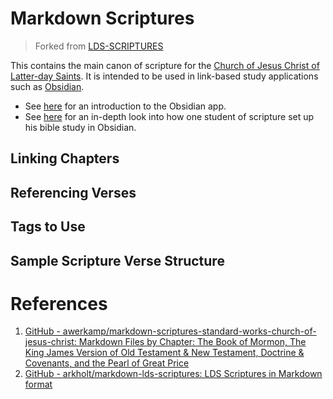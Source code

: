 # Markdown Scriptures

> Forked from [LDS-SCRIPTURES](https://github.com/michael-huber2772/LDS-SCRIPTURES)

This contains the main canon of scripture for the [Church of Jesus Christ of Latter-day Saints](https://www.churchofjesuschrist.org/). It is intended to be used in link-based study applications such as [Obsidian](https://obsidian.md/).

- See [here](https://www.youtube.com/watch?v=QgbLb6QCK88) for an introduction to the Obsidian app.
- See [here](https://www.youtube.com/watch?v=vxc6YbmpMNQ) for an in-depth look into how one student of scripture set up his bible study in Obsidian.

## Linking Chapters

## Referencing Verses

## Tags to Use

## Sample Scripture Verse Structure

# References

1. [GitHub - awerkamp/markdown-scriptures-standard-works-church-of-jesus-christ: Markdown Files by Chapter: The Book of Mormon, The King James Version of Old Testament & New Testament, Doctrine & Covenants, and the Pearl of Great Price](https://github.com/awerkamp/markdown-scriptures-standard-works-church-of-jesus-christ)
2. [GitHub - arkholt/markdown-lds-scriptures: LDS Scriptures in Markdown format](https://github.com/arkholt/markdown-lds-scriptures)
